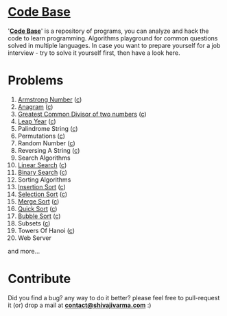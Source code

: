 [Code Base](http://shivajivarma.com/code-base)
===========

'__[Code Base](http://shivajivarma.com/code-base)__' is a repository of programs, you can analyze and hack the code to learn programming. Algorithms playground for common questions solved in multiple languages. 
In case you want to prepare yourself for a job interview - try to solve it yourself first, then have a look here.

Problems
========

1. [Armstrong Number](http://shivajivarma.com/code-base/c/2014/12/28/armstrong-number/) ([c](https://github.com/shivajivarma/codebase-c/blob/master/src/armstrong-number/armstrong-number.c))
2. [Anagram](http://shivajivarma.com/code-base/c/2014/12/28/anagram/) ([c](https://github.com/shivajivarma/codebase-c/blob/master/src/anagram/anagram.c))
3. [Greatest Common Divisor of two numbers](http://shivajivarma.com/code-base/c/2015/01/03/greatest-common-divisor/) ([c](https://github.com/shivajivarma/codebase-c/blob/master/src/gcd/gcd.c))
4. [Leap Year](http://shivajivarma.com/code-base/c/2017/07/08/leap-year/) ([c](https://github.com/shivajivarma/codebase-c/blob/master/src/leap-year/leap-year.c))
5. Palindrome String ([c](https://github.com/shivajivarma/codebase-c/blob/master/src/palindrome/palindrome.c))
6. Permutations ([c](https://github.com/shivajivarma/codebase-c/blob/master/src/permutations/permutations.c))
7. Random Number ([c](https://github.com/shivajivarma/codebase-c/blob/master/src/random-number/random-number.c))
8. Reversing A String ([c](https://github.com/shivajivarma/codebase-c/blob/master/src/reverse-string/reverse-string.c))
9. Search Algorithms 
  1. [Linear Search](http://shivajivarma.com/code-base/c/2015/01/05/linear-search/) ([c](https://github.com/shivajivarma/codebase-c/blob/master/src/searching-algorithms/linear-search/program.c))
  2. [Binary Search](http://shivajivarma.com/code-base/c/2015/01/05/binary-search/) ([c](https://github.com/shivajivarma/codebase-c/blob/master/src/searching-algorithms/binary-search/binary-search.c))
10. Sorting Algorithms 
  1. [Insertion Sort](http://shivajivarma.com/code-base/c/2014/12/28/insertion-sort/) ([c](https://github.com/shivajivarma/codebase-c/blob/master/src/sorting-algorithms/insertion-sort/program.c))
  2. [Selection Sort](http://shivajivarma.com/code-base/c/2015/01/02/selection-sort/) ([c](https://github.com/shivajivarma/codebase-c/blob/master/src/sorting-algorithms/selection-sort/program.c))
  3. [Merge Sort](http://shivajivarma.com/code-base/c/2015/01/02/merge-sort/) ([c](https://github.com/shivajivarma/codebase-c/blob/master/src/sorting-algorithms/merge-sort/program.c))
  4. [Quick Sort](http://shivajivarma.com/code-base/c/2015/01/02/quick-sort/) ([c](https://github.com/shivajivarma/codebase-c/blob/master/src/sorting-algorithms/quick-sort/program.c))
  5. [Bubble Sort](http://shivajivarma.com/code-base/c/2014/12/28/bubble-sort/) ([c](https://github.com/shivajivarma/codebase-c/blob/master/src/sorting-algorithms/bubble-sort/program.c))
11. Subsets ([c](https://github.com/shivajivarma/codebase-c/blob/master/src/subsets/subsets.c))
12. Towers Of Hanoi ([c](https://github.com/shivajivarma/codebase-c/blob/master/src/towers-of-hanoi/towers-of-hanoi.c))
13. Web Server

and more...

Contribute
==========
Did you find a bug? any way to do it better? please feel free to pull-request it (or) drop a mail at **contact@shivajivarma.com** :)